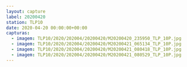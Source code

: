 ```yaml
---
layout: capture
label: 20200420
station: TLP10
date: 2020-04-20 00:00:00+00:00
capturas:
  - imagem: TLP10/2020/202004/20200420/M20200420_235950_TLP_10P.jpg
  - imagem: TLP10/2020/202004/20200420/M20200421_065134_TLP_10P.jpg
  - imagem: TLP10/2020/202004/20200420/M20200421_080418_TLP_10P.jpg
  - imagem: TLP10/2020/202004/20200420/M20200421_080529_TLP_10P.jpg
---
```

